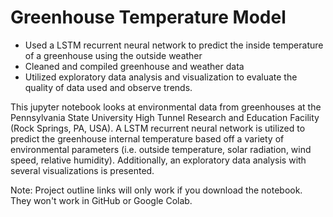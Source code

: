 # Greenhouse Temperature Model
- Used a LSTM recurrent neural network to predict the inside temperature of a greenhouse using the outside weather
- Cleaned and compiled greenhouse and weather data
- Utilized exploratory data analysis and visualization to evaluate the quality of data used and observe trends.


This jupyter notebook looks at environmental data from greenhouses at the Pennsylvania State University High Tunnel Research and Education Facility (Rock Springs, PA, USA). A LSTM recurrent neural network is utilized to predict the greenhouse internal temperature based off a variety of environmental parameters (i.e. outside temperature, solar radiation, wind speed, relative humidity). Additionally, an exploratory data analysis with several visualizations is presented.

Note: Project outline links will only work if you download the notebook. They won't work in GitHub or Google Colab.
